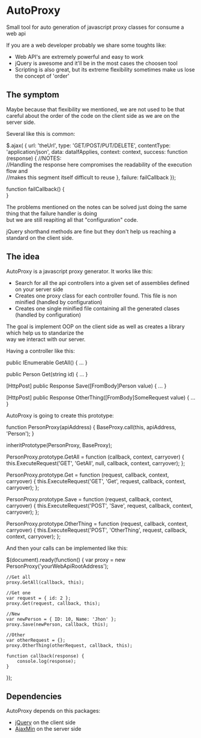 AutoProxy
=========

Small tool for auto generation of javascript proxy classes for consume a web api  

If you are a web developer probably we share some toughts like:  
  
*  Web API's are extremely powerful and easy to work
*  jQuery is awesome and it'll be in the most cases the choosen tool
*  Scripting is also great, but its extreme flexibility sometimes make us lose the concept of 'order'

The symptom
-----------  

Maybe because that flexibility we mentioned, we are not used to be that careful about the order  of the code
on the client side as we are on the server side.  

Several like this is common:  

  $.ajax(
  {
      url: 'theUrl',
      type: 'GET/POST/PUT/DELETE',
      contentType: 'application/json',
      data: dataIfApplies,
      context: context,
      success: function (response) {
          //NOTES:  
          //Handling the response here compromises the readability of the execution flow and  
          //makes this segment itself difficult to reuse
      },
      failure: failCallback
  });  

  function failCallback() {  
  }  

The problems mentioned on the notes can be solved just doing the same thing that the failure handler is doing  
but we are still reapiting all that "configuration" code.  

jQuery shorthand methods are fine but they don't help us reaching a standard on the client side.  

The idea
--------

AutoProxy is a javascript proxy generator. It works like this:  

*  Search for all the api controllers into a given set of assemblies defined on your server side
*  Creates one proxy class for each controller found. This file is non minified (handled by configuration)  
*  Creates one single minified file containing all the generated clases (handled by configuration)  

The goal is implement OOP on the client side as well as creates a library which help us to standarize the  
way we interact with our server.

Having a controller like this:  

  public IEnumerable<Person> GetAll()
  {
      ...
  }

  public Person Get(string id)
  {
      ...
  }

  [HttpPost]
  public Response Save([FromBody]Person value)
  {
      ...
  }

  [HttpPost]
  public Response OtherThing([FromBody]SomeRequest value)
  {
      ...
  }  

AutoProxy is going to create this prototype:  

  function PersonProxy(apiAddress) { 
     BaseProxy.call(this, apiAddress, 'Person'); 
  } 
  
  inheritPrototype(PersonProxy, BaseProxy);
  
  PersonProxy.prototype.GetAll = function (callback, context, carryover) { 
     this.ExecuteRequest('GET', 'GetAll', null, callback, context, carryover); 
  }; 
  
  PersonProxy.prototype.Get = function (request, callback, context, carryover) { 
     this.ExecuteRequest('GET', 'Get', request, callback, context, carryover); 
  }; 
  
  PersonProxy.prototype.Save = function (request, callback, context, carryover) { 
     this.ExecuteRequest('POST', 'Save', request, callback, context, carryover); 
  }; 
  
  PersonProxy.prototype.OtherThing = function (request, callback, context, carryover) { 
     this.ExecuteRequest('POST', 'OtherThing', request, callback, context, carryover); 
  }; 
  
And then your calls can be implemented like this:  

  $(document).ready(function() {
    var proxy = new PersonProxy('yourWebApiRootAddress');
    
    //Get all
    proxy.GetAll(callback, this);
    
    //Get one
    var request = { id: 2 };
    proxy.Get(request, callback, this);
    
    //New
    var newPerson = { ID: 10, Name: 'Jhon' };
    proxy.Save(newPerson, callback, this);
    
    //Other
    var otherRequest = {};
    proxy.OtherThing(otherRequest, callback, this);
    
    function callback(response) {
        console.log(response);
    }
  });  

Dependencies
------------

AutoProxy depends on this packages:  

*  [jQuery](https://nuget.org/packages/jQuery/) on the client side
*  [AjaxMin](https://nuget.org/packages/AjaxMin/) on the server side
